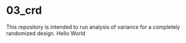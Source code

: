 # 03_crd

This repository is intended to run analysis of variance for a completely randomized design.
Hello World